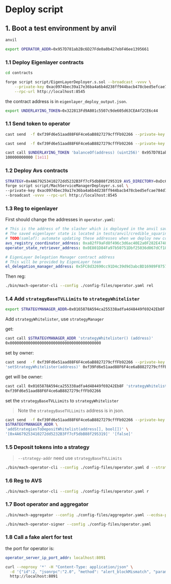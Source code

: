 # Deploy script

## 1. Boot a test environment by anvil

```bash
anvil
```

```bash
export OPERATOR_ADDR=0x957D781ab2Bc6D27Fde0a0b427ebF46ee1395661
```

### 1.1 Deploy Eigenlayer contracts

```bash
cd contracts

forge script script/EigenLayerDeployer.s.sol --broadcast -vvvv \
    --private-key 0xac0974bec39a17e36ba4a6b4d238ff944bacb478cbed5efcae784d7bf4f2ff80 \
    --rpc-url http://localhost:8545
```

the contract address is in `eigenlayer_deploy_output.json`.

```bash
export UNDERLAYING_TOKEN=0x322813Fd9A801c5507c9de605d63CEA4f2CE6c44
```

### 1.1 Send token to operator

```bash
cast send  -f 0xf39Fd6e51aad88F6F4ce6aB8827279cffFb92266 --private-key 0xac0974bec39a17e36ba4a6b4d238ff944bacb478cbed5efcae784d7bf4f2ff80 --value 50ether $OPERATOR_ADDR

cast send  -f 0xf39Fd6e51aad88F6F4ce6aB8827279cffFb92266 --private-key 0xac0974bec39a17e36ba4a6b4d238ff944bacb478cbed5efcae784d7bf4f2ff80 $UNDERLAYING_TOKEN 'transfer(address, uint256) (bool)' $OPERATOR_ADDR 100000000000
```

```bash
cast call $UNDERLAYING_TOKEN 'balanceOf(address) (uint256)' 0x957D781ab2Bc6D27Fde0a0b427ebF46ee1395661
100000000000 [1e11]
```

### 1.2 Deploy Avs contracts

```bash
STRATEGY=0x4A679253410272dd5232B3Ff7cF5dbB88f295319 AVS_DIRECTORY=0xDc64a140Aa3E981100a9becA4E685f962f0cF6C9 DELEGATION_MANAGER=0x5FC8d32690cc91D4c39d9d3abcBD16989F875707 \
forge script script/MachServiceManagerDeployer.s.sol \
--private-key 0xac0974bec39a17e36ba4a6b4d238ff944bacb478cbed5efcae784d7bf4f2ff80 \
--broadcast -vvvv --rpc-url http://localhost:8545
```

### 1.3 Reg to eigenlayer

First should change the addresses in `operator.yaml`:

```yaml
# This is the address of the slasher which is deployed in the anvil saved state
# The saved eigenlayer state is located in tests/anvil/credible_squaring_avs_deployment_output.json
# TODO(samlaf): automate updating these addresses when we deploy new contracts
avs_registry_coordinator_address: 0xa82fF9aFd8f496c3d6ac40E2a0F282E47488CFc9
operator_state_retriever_address: 0x0E801D84Fa97b50751Dbf25036d067dCf18858bF

# EigenLayer Delegation Manager contract address
# This will be provided by EigenLayer team
el_delegation_manager_address: 0x5FC8d32690cc91D4c39d9d3abcBD16989F875707
```

Then reg:

```bash
./bin/mach-operator-cli --config ./config-files/operator.yaml rel
```

### 1.4 Add `strategyBaseTVLLimits` to `strategyWhitelister`

```bash
export STRATEGYMANAGER_ADDR=0x0165878A594ca255338adfa4d48449f69242Eb8F
```

Add `strategyWhitelister`, use `strategyManager`

get:

```bash
cast call $STRATEGYMANAGER_ADDR 'strategyWhitelister() (address)'
0x0000000000000000000000000000000000000000
```

set by owner:

```bash
cast send  -f 0xf39Fd6e51aad88F6F4ce6aB8827279cffFb92266 --private-key 0xac0974bec39a17e36ba4a6b4d238ff944bacb478cbed5efcae784d7bf4f2ff80 $STRATEGYMANAGER_ADDR \
'setStrategyWhitelister(address)' 0xf39Fd6e51aad88F6F4ce6aB8827279cffFb92266
```

get will be owner:

```bash
cast call 0x0165878A594ca255338adfa4d48449f69242Eb8F 'strategyWhitelister() (address)'
0xf39Fd6e51aad88F6F4ce6aB8827279cffFb92266
```

set the `strategyBaseTVLLimits` to `strategyWhitelister`

> Note the `strategyBaseTVLLimits` address is in json.

```bash
cast send  -f 0xf39Fd6e51aad88F6F4ce6aB8827279cffFb92266 --private-key 0xac0974bec39a17e36ba4a6b4d238ff944bacb478cbed5efcae784d7bf4f2ff80 \
$STRATEGYMANAGER_ADDR \
'addStrategiesToDepositWhitelist(address[], bool[])' \
'[0x4A679253410272dd5232B3Ff7cF5dbB88f295319]' '[false]' 
```

### 1.5 Deposit tokens into a strategy

> `--strategy-addr` need use `strategyBaseTVLLimits`

```bash
./bin/mach-operator-cli --config ./config-files/operator.yaml d --strategy-addr 0x4A679253410272dd5232B3Ff7cF5dbB88f295319 --amount 10000000
```

### 1.6 Reg to AVS

```bash
./bin/mach-operator-cli --config ./config-files/operator.yaml r   
```

### 1.7 Boot operator and aggregator

```bash
./bin/mach-aggregator --config ./config-files/aggregator.yaml --ecdsa-private-key 0xac0974bec39a17e36ba4a6b4d238ff944bacb478cbed5efcae784d7bf4f2ff80 --avs-deployment ./contracts/script/output/machavs_deploy_output.json
```

```bash
./bin/mach-operator-signer --config ./config-files/operator.yaml 
```

### 1.8 Call a fake alert for test

the port for operator is:

```yaml
operator_server_ip_port_addr: localhost:8091
```

```bash
curl --noproxy '*' -H "Content-Type: application/json" \
  -d '{"id":2, "jsonrpc":"2.0", "method": "alert_blockMismatch", "params":{"invalid_output_root": "5FC8d32690cc91D4c39d9d3abcBD16989F875700000000000000000000000000", "expect_output_root": "5FC8d32690cc91D4c39d9d3abcBD16989F875700000000000000000000000000", "l2_block_number": 2000}}' \
  http://localhost:8091
```